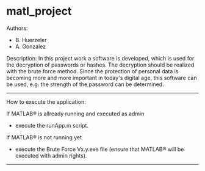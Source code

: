 # matl_project

Authors:           
- B. Huerzeler
- A. Gonzalez

Description:
In this project work a software is developed, which is used for the decryption of passwords or hashes. The decryption should be realized with the brute force method. Since the protection of personal data is becoming more and more important in today's digital age, this software can be used, e.g. the strength of the password can be determined.

------------------------------
How to execute the application:

If MATLAB® is allready running and executed as admin
- execute the runApp.m script.

If MATLAB® is not running yet
- execute the Brute Force Vx.y.exe file (ensure that MATLAB® will be executed with admin rights).
------------------------------
